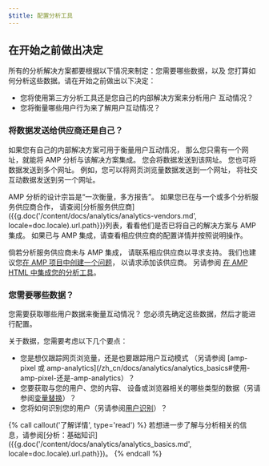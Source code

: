 ```yaml
---
$title: 配置分析工具
---
```


## 在开始之前做出决定

所有的分析解决方案都要根据以下情况来制定：您需要哪些数据，以及
您打算如何分析这些数据。请在开始之前做出以下决定：

* 您将使用第三方分析工具还是您自己的内部解决方案来分析用户
互动情况？
* 您将衡量哪些用户行为来了解用户互动情况？

### 将数据发送给供应商还是自己？

如果您有自己的内部解决方案可用于衡量用户互动情况，
那么您只需有一个网址，就能将 AMP 分析与该解决方案集成。
您会将数据发送到该网址。
您也可将数据发送到多个网址。
例如，您可以将网页浏览量数据发送到一个网址，
将社交互动数据发送到另一个网址。

AMP 分析的设计宗旨是“一次衡量，多方报告”。
如果您已在与一个或多个分析服务供应商合作，
请查阅[分析服务供应商]({{g.doc('/content/docs/analytics/analytics-vendors.md', locale=doc.locale).url.path}})列表，看看他们是否已将自己的解决方案与 AMP 集成。
如果已与 AMP 集成，请查看相应供应商的配置详情并按照说明操作。

倘若分析服务供应商未与 AMP 集成，
请联系相应供应商以寻求支持。
我们也建议您[在 AMP 项目中创建一个问题](https://github.com/ampproject/amphtml/issues/new)，
以请求添加该供应商。
另请参阅
[在 AMP HTML 中集成您的分析工具](https://github.com/ampproject/amphtml/blob/master/extensions/amp-analytics/integrating-analytics.md)。

### 您需要哪些数据？

您需要获取哪些用户数据来衡量互动情况？
您必须先确定这些数据，然后才能进行配置。

关于数据，您需要考虑以下几个要点：

* 您是想仅跟踪网页浏览量，还是也要跟踪用户互动模式
（另请参阅 [amp-pixel 或 amp-analytics](/zh_cn/docs/analytics/analytics_basics#使用-amp-pixel-还是-amp-analytics）？
* 您要获取与您的用户、您的内容、
设备或浏览器相关的哪些类型的数据（另请参阅[变量替换](/zh_cn/docs/analytics/analytics_basics#变量替换)）？
* 您将如何识别您的用户（另请参阅[用户识别](/zh_cn/docs/analytics/analytics_basics#用户识别)）？


{% call callout('了解详情', type='read') %}
若想进一步了解与分析相关的信息，请参阅[分析：基础知识]({{g.doc('/content/docs/analytics/analytics_basics.md', locale=doc.locale).url.path}})。
{% endcall %}

